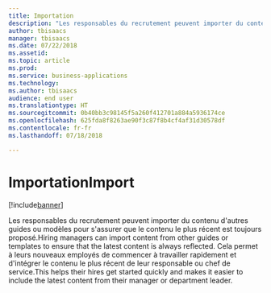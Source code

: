 ```yaml
---
title: Importation
description: "Les responsables du recrutement peuvent importer du contenu d'autres guides ou modèles pour s'assurer que le contenu le plus récent est toujours proposé."
author: tbisaacs
manager: tbisaacs
ms.date: 07/22/2018
ms.assetid: 
ms.topic: article
ms.prod: 
ms.service: business-applications
ms.technology: 
ms.author: tbisaacs
audience: end user
ms.translationtype: HT
ms.sourcegitcommit: 0b40bb3c98145f5a260f412701a884a5936174ce
ms.openlocfilehash: 625fda8f8263ae90f3c87f8b4cf4af31d30578df
ms.contentlocale: fr-fr
ms.lasthandoff: 07/18/2018

---
```

#  <a name="import"></a><span data-ttu-id="1dfb7-103">Importation</span><span class="sxs-lookup"><span data-stu-id="1dfb7-103">Import</span></span>

[!include[banner](../../../includes/banner.md)]

<span data-ttu-id="1dfb7-104">Les responsables du recrutement peuvent importer du contenu d'autres guides ou modèles pour s'assurer que le contenu le plus récent est toujours proposé.</span><span class="sxs-lookup"><span data-stu-id="1dfb7-104">Hiring managers can import content from other guides or templates to ensure that the latest content is always reflected.</span></span> <span data-ttu-id="1dfb7-105">Cela permet à leurs nouveaux employés de commencer à travailler rapidement et d'intégrer le contenu le plus récent de leur responsable ou chef de service.</span><span class="sxs-lookup"><span data-stu-id="1dfb7-105">This helps their hires get started quickly and makes it easier to include the latest content from their manager or department leader.</span></span>

